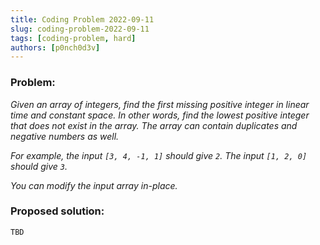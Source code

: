 ```yaml
---
title: Coding Problem 2022-09-11
slug: coding-problem-2022-09-11
tags: [coding-problem, hard]
authors: [p0nch0d3v]
---
```

### Problem:
*Given an array of integers, find the first missing positive integer in linear time and constant space. In other words, find the lowest positive integer that does not exist in the array. The array can contain duplicates and negative numbers as well.*

*For example, the input `[3, 4, -1, 1]` should give `2`. The input `[1, 2, 0]` should give `3`.*

*You can modify the input array in-place.*

### Proposed solution:
```TBD```